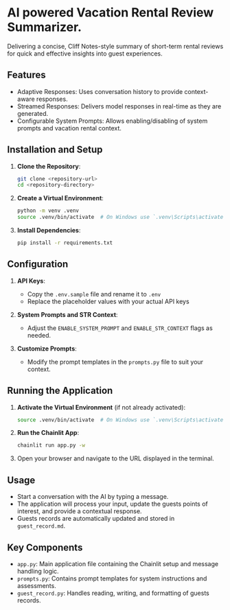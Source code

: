 # AI powered Vacation Rental Review Summarizer.

Delivering a concise, Cliff Notes-style summary of short-term rental reviews for quick and effective insights into guest experiences.

## Features

- Adaptive Responses: Uses conversation history to provide context-aware responses.
- Streamed Responses: Delivers model responses in real-time as they are generated.
- Configurable System Prompts: Allows enabling/disabling of system prompts and vacation rental context.

## Installation and Setup

1. **Clone the Repository**:

   ```sh
   git clone <repository-url>
   cd <repository-directory>
   ```

2. **Create a Virtual Environment**:

   ```sh
   python -m venv .venv
   source .venv/bin/activate  # On Windows use `.venv\Scripts\activate`
   ```

3. **Install Dependencies**:
   ```sh
   pip install -r requirements.txt
   ```

## Configuration

1. **API Keys**:

   - Copy the `.env.sample` file and rename it to `.env`
   - Replace the placeholder values with your actual API keys

2. **System Prompts and STR Context**:

   - Adjust the `ENABLE_SYSTEM_PROMPT` and `ENABLE_STR_CONTEXT` flags as needed.

3. **Customize Prompts**:
   - Modify the prompt templates in the `prompts.py` file to suit your context.

## Running the Application

1. **Activate the Virtual Environment** (if not already activated):

   ```sh
   source .venv/bin/activate  # On Windows use `.venv\Scripts\activate`
   ```

2. **Run the Chainlit App**:

   ```sh
   chainlit run app.py -w
   ```

3. Open your browser and navigate to the URL displayed in the terminal.

## Usage

- Start a conversation with the AI by typing a message.
- The application will process your input, update the guests points of interest, and provide a contextual response.
- Guests records are automatically updated and stored in `guest_record.md`.

## Key Components

- `app.py`: Main application file containing the Chainlit setup and message handling logic.
- `prompts.py`: Contains prompt templates for system instructions and assessments.
- `guest_record.py`: Handles reading, writing, and formatting of guests records.
